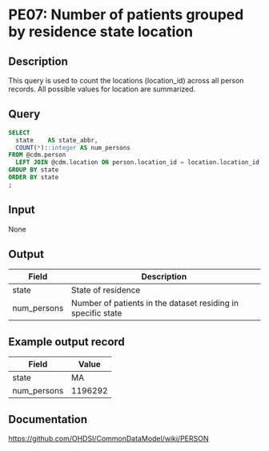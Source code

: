 <!---
Group:person
Name:PE07 Number of patients grouped by residence state location
Author:Patrick Ryan
CDM Version:5.0
-->

# PE07: Number of patients grouped by residence state location

## Description
This query is used to count the locations (location_id) across all person records. All possible values for location are summarized.

## Query
```sql
SELECT
  state    AS state_abbr,
  COUNT(*)::integer AS num_persons
FROM @cdm.person
  LEFT JOIN @cdm.location ON person.location_id = location.location_id
GROUP BY state
ORDER BY state
;
```

## Input

None

## Output

| Field |  Description |
| --- | --- |
| state | State of residence |
| num_persons | Number of patients in the dataset residing in specific state |

## Example output record

| Field |  Value |
| --- | --- |
| state | MA |
| num_persons | 1196292 |

## Documentation
https://github.com/OHDSI/CommonDataModel/wiki/PERSON
